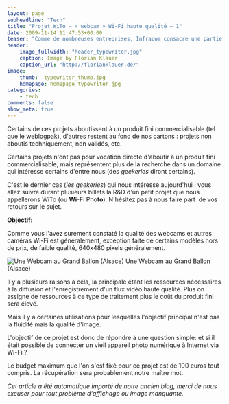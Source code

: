 ```yaml
---
layout: page
subheadline: "Tech"
title: "Projet WiTo – « webcam » Wi-Fi haute qualité – 1"
date: 2009-11-14 11:47:53+00:00
teaser: "Comme de nombreuses entreprises, Infracom consacre une partie de son  temps à la 'R&D' ou 'Recherche & Développement',  dans l'optique  de fournir à ses clients des solutions innovantes et adaptables à des  besoins très précis."
header:
    image_fullwidth: "header_typewriter.jpg"
    caption: Image by Florian Klauer
    caption_url: "http://florianklauer.de/"
image:
    thumb:  typewriter_thumb.jpg
    homepage: homepage_typewriter.jpg
categories:
    - tech
comments: false
show_meta: true
---
```

Certains de ces projets aboutissent à un produit fini  commercialisable (tel que le weblogpak), d'autres restent au fond de nos  cartons : projets non aboutis techniquement, non validés, etc.

Certains projets n'ont pas pour vocation directe d'aboutir à un  produit fini commercialisable, mais représentent plus de la recherche  dans un domaine qui intéresse certains d'entre nous (des _geekeries_ diront certains).

C'est le dernier cas (_les_ _geekeries_) qui nous intéresse  aujourd'hui : vous allez suivre durant plusieurs billets la R&D  d'un petit projet que nous appellerons WiTo (ou **Wi**-Fi Pho**to**).  N'hésitez pas à nous faire part  de vos retours sur le sujet.

**Objectif:**

Comme vous l'avez surement constaté la qualité des webcams et autres  caméras Wi-Fi est généralement, exception faite de certains modèles hors  de prix, de faible qualité, 640x480 pixels généralement.

![Une Webcam au Grand Ballon (Alsace)](http://www.vmeteo.cjb.net/2003_755437/auteur/cam/camfile.jpg)
    Une Webcam au Grand Ballon (Alsace)

Il  y a plusieurs raisons à cela, la principale étant les ressources  nécessaires à la diffusion et l'enregistrement d'un flux vidéo haute  qualité. Plus on assigne de ressources à ce type de traitement plus le  coût du produit fini sera élevé.

Mais il y a certaines utilisations pour lesquelles l'objectif  principal n'est pas la fluidité mais la qualité d'image.

L'objectif de ce projet est donc de répondre à une question simple:  et si il était possible de connecter un vieil appareil photo numérique à  Internet via Wi-Fi ?

Le budget maximum que l'on s'est fixé pour ce projet est de 100 euros  tout compris. La récupération sera probablement notre maître mot.

<A SUIVRE>

_Cet article a été automatique importé de notre ancien blog, merci de nous excuser pour tout problème d'affichage ou image manquante._

